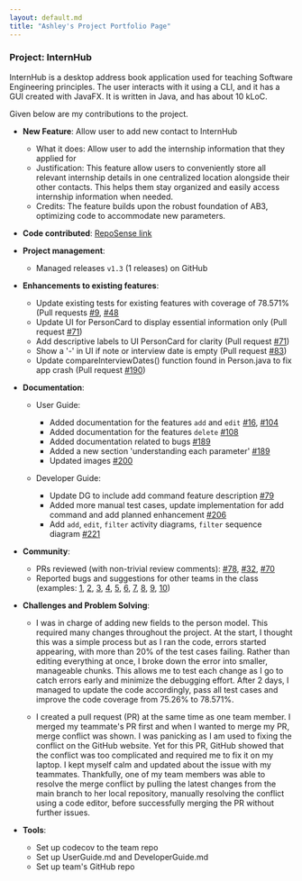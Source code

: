 ```yaml
---
layout: default.md
title: "Ashley's Project Portfolio Page"
---
```


### Project: InternHub

InternHub is a desktop address book application used for teaching Software Engineering principles. The user interacts with it using a CLI, and it has a GUI created with JavaFX. It is written in Java, and has about 10 kLoC.

Given below are my contributions to the project.

* **New Feature**: Allow user to add new contact to InternHub
  * What it does: Allow user to add the internship information that they applied for
  * Justification: This feature allow users to conveniently store all relevant internship details in one centralized location alongside their other contacts. This helps them stay organized and easily access internship information when needed.
  * Credits: The feature builds upon the robust foundation of AB3, optimizing code to accommodate new parameters.

* **Code contributed**: [RepoSense link](https://nus-cs2103-ay2324s2.github.io/tp-dashboard/?search=ashleygoh1&sort=groupTitle&sortWithin=title&timeframe=commit&mergegroup=&groupSelect=groupByRepos&breakdown=true&checkedFileTypes=docs~functional-code~test-code~other&since=2024-02-23&tabOpen=false)

* **Project management**:
  * Managed releases `v1.3` (1 releases) on GitHub

* **Enhancements to existing features**:
  * Update existing tests for existing features with coverage of 78.571% (Pull requests [\#9](https://github.com/AY2324S2-CS2103T-F14-1/tp/pull/9), [\#48](https://github.com/AY2324S2-CS2103T-F14-1/tp/pull/48)
  * Update UI for PersonCard to display essential information only (Pull request [\#71](https://github.com/AY2324S2-CS2103T-F14-1/tp/pull/71))
  * Add descriptive labels to UI PersonCard for clarity (Pull request [\#71](https://github.com/AY2324S2-CS2103T-F14-1/tp/pull/71))
  * Show a '-' in UI if note or interview date is empty (Pull request [\#83](https://github.com/AY2324S2-CS2103T-F14-1/tp/pull/83))
  * Update compareInterviewDates() function found in Person.java to fix app crash (Pull request [\#190](https://github.com/AY2324S2-CS2103T-F14-1/tp/pull/190))

* **Documentation**:
  * User Guide:
    * Added documentation for the features `add` and `edit` [\#16](https://github.com/AY2324S2-CS2103T-F14-1/tp/pull/16), [\#104](https://github.com/AY2324S2-CS2103T-F14-1/tp/pull/104)
    * Added documentation for the features `delete` [\#108](https://github.com/AY2324S2-CS2103T-F14-1/tp/pull/108)
    * Added documentation related to bugs [\#189](https://github.com/AY2324S2-CS2103T-F14-1/tp/pull/189)
    * Added a new section 'understanding each parameter' [\#189](https://github.com/AY2324S2-CS2103T-F14-1/tp/pull/189)
    * Updated images [\#200](https://github.com/AY2324S2-CS2103T-F14-1/tp/pull/200)

  * Developer Guide:
    * Update DG to include add command feature description [\#79](https://github.com/AY2324S2-CS2103T-F14-1/tp/pull/79)
    * Added more manual test cases, update implementation for add command and add planned enhancement [\#206](https://github.com/AY2324S2-CS2103T-F14-1/tp/pull/206)
    * Add `add`, `edit`, `filter` activity diagrams, `filter` sequence diagram [\#221](https://github.com/AY2324S2-CS2103T-F14-1/tp/pull/221)

* **Community**:
  * PRs reviewed (with non-trivial review comments): [\#78](https://github.com/AY2324S2-CS2103T-F14-1/tp/pull/78#discussion_r1540881872), [\#32](), [\#70](https://github.com/AY2324S2-CS2103T-F14-1/tp/pull/70#discussion_r1541268786)
  * Reported bugs and suggestions for other teams in the class (examples: [1](https://github.com/ashleygoh1/CS2103-T-PE-Dry-run/issues/1), [2](https://github.com/ashleygoh1/CS2103-T-PE-Dry-run/issues/2), [3](https://github.com/ashleygoh1/CS2103-T-PE-Dry-run/issues/3),
    [4](https://github.com/ashleygoh1/CS2103-T-PE-Dry-run/issues/4),
    [5](https://github.com/ashleygoh1/CS2103-T-PE-Dry-run/issues/5),
    [6](https://github.com/ashleygoh1/CS2103-T-PE-Dry-run/issues/6),
    [7](https://github.com/ashleygoh1/CS2103-T-PE-Dry-run/issues/7),
    [8](https://github.com/ashleygoh1/CS2103-T-PE-Dry-run/issues/8),
    [9](https://github.com/ashleygoh1/CS2103-T-PE-Dry-run/issues/9),
    [10](https://github.com/ashleygoh1/CS2103-T-PE-Dry-run/issues/10))

* **Challenges and Problem Solving**:
  * I was in charge of adding new fields to the person model. This required many changes throughout the project.
    At the start, I thought this was a simple process but as I ran the code, errors started appearing, with more than 20% of the test cases failing.
    Rather than editing everything at once, I broke down the error into smaller, manageable chunks. This allows me to test each change as I go to catch errors early and minimize the debugging effort.
    After 2 days, I managed to update the code accordingly,  pass all test cases and improve the code coverage from 75.26% to 78.571%.

  * I created a pull request (PR) at the same time as one team member. I merged my teammate's PR first and when I wanted to merge my PR, merge conflict was shown.
    I was panicking as I am used to fixing the conflict on the GitHub website. Yet for this PR, GitHub showed that the conflict was too complicated and required me to fix it on my laptop.
    I kept myself calm and updated about the issue with my teammates. Thankfully, one of my team members was able to resolve the merge conflict by pulling the latest changes from the main branch to her local repository, manually resolving the conflict using a code editor, before successfully merging the PR without further issues.

* **Tools**:
  * Set up codecov to the team repo
  * Set up UserGuide.md and DeveloperGuide.md
  * Set up team's GitHub repo
  
